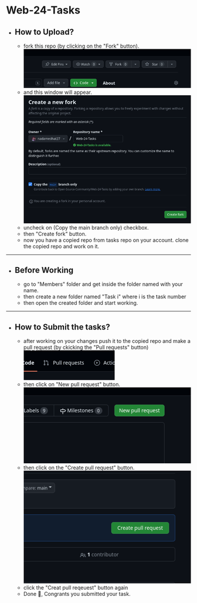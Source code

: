 # Web-24-Tasks

  - ## How to Upload?
    - fork this repo (by clicking on the "Fork" button).
    ![forking](./docs/imgs/forking.png)
    - and this window will appear.
    ![forking 2](./docs/imgs/forking%202.png)
    - uncheck on (Copy the main branch only) checkbox.
    - then "Create fork" button.
    - now you have a copied repo from tasks repo on your account. clone the copied repo and work on it.
  ----------------------

  - ## Before Working
    - go to "Members" folder and get inside the folder named with your name.
    - then create a new folder named "Task i" where i is the task number
    - then open the created folder and start working.

  ----------------------
  - ## How to Submit the tasks?
    - after working on your changes push it to the copied repo and make a pull request (by ckicking the "Pull requests" button) </br>
    ![pull requests 1](./docs/imgs/pull%20request%20.png)
    - then click on "New pull request" button. </br>
    ![pull request 2](./docs/imgs/pull%20request%202.png)
    - then click on the "Create pull request" button.
    ![pull request 3](./docs/imgs/pull%20requst%203.png)
    - click the "Creat pull reqeuest" button again
    - Done :wilted_flower:, Congrants you submitted your task.

